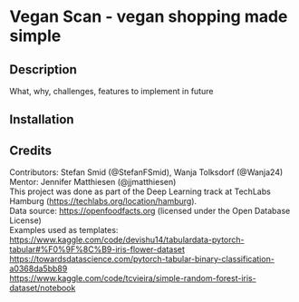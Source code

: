 
# Vegan Scan - vegan shopping made simple  

## Description  
What, why, challenges, features to implement in future  
    
## Installation  

## Credits  
Contributors: Stefan Smid (@StefanFSmid), Wanja Tolksdorf (@Wanja24)  
Mentor: Jennifer Matthiesen (@jjmatthiesen)     
This project was done as part of the Deep Learning track at TechLabs Hamburg (https://techlabs.org/location/hamburg).    
Data source: https://openfoodfacts.org (licensed under the Open Database License)  
Examples used as templates:   
https://www.kaggle.com/code/devishu14/tabulardata-pytorch-tabular#%F0%9F%8C%B9-iris-flower-dataset  
https://towardsdatascience.com/pytorch-tabular-binary-classification-a0368da5bb89  
https://www.kaggle.com/code/tcvieira/simple-random-forest-iris-dataset/notebook 
